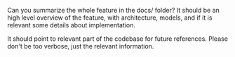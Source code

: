 Can you summarize the whole feature in the docs/ folder?
It should be an high level overview of the feature, with architecture, models,
and if it is relevant some details about implementation.

It should point to relevant part of the codebase for future references. Please
don't be too verbose, just the relevant information.

